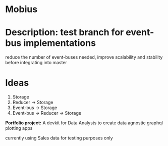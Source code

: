 # Mobius

# Description:  test branch for event-bus implementations

reduce the number of event-buses needed, improve scalability and stability before integrating into master

# Ideas

1.  Storage
2.  Reducer -> Storage
3.  Event-bus -> Storage
4.  Event-bus -> Reducer -> Storage




**Portfolio project:**
A devkit for Data Analysts to create data agnostic graphql plotting apps 


currently using Sales data for testing purposes only
